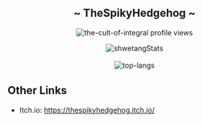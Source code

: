 
<h2 align="center">~ TheSpikyHedgehog ~</h2>

<p align="center">
		<img src="https://komarev.com/ghpvc/?username=TheSpikyHedgehog&label=Profile%20views&color=0e75b6&style=flat" alt="the-cult-of-integral profile views" />
</p>
<p align="center">
  <img src="https://github-readme-stats.vercel.app/api?username=TheSpikyHedgehog&theme=dark&show_icons=true" alt="shwetangStats" />  
  <br />
  <br />
  <img src="https://github-readme-stats.vercel.app/api/top-langs/?username=TheSpikyHedgehog&layout=compact&theme=dark" alt="top-langs" />
</p>

## Other Links
- Itch.io: https://thespikyhedgehog.itch.io/
